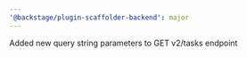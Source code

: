 ```yaml
---
'@backstage/plugin-scaffolder-backend': major
---
```


Added new query string parameters to GET v2/tasks endpoint
